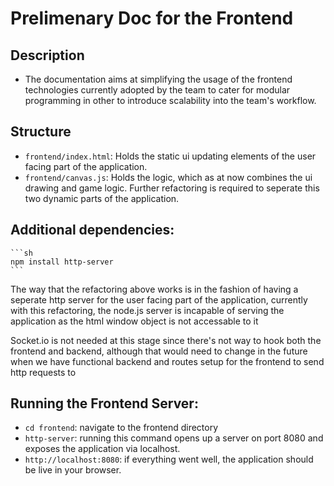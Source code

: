 # Prelimenary Doc for the Frontend

## Description
- The documentation aims at simplifying the usage of the frontend technologies currently adopted by the team to cater for modular programming in other to introduce scalability into the team's workflow.

## Structure
- `frontend/index.html`: Holds the static ui updating elements of the user facing part of the application.
- `frontend/canvas.js`: Holds the logic, which as at now combines the ui drawing and game logic. Further refactoring is required to seperate this two dynamic parts of the application.

## Additional dependencies:
    ```sh
    npm install http-server
    ```
<p>The way that the refactoring above works is in the fashion of having a seperate http server for the user facing part of the application, currently with this refactoring, the node.js server is incapable of serving the application as the html window object is not accessable to it</p>
    <p>Socket.io is not needed at this stage since there's not way to hook both the frontend and backend, although that would need to change in the future when we have functional backend and routes setup for the frontend to send http requests to</p>
    
##  Running the Frontend Server:
- ```cd frontend```: navigate to the frontend directory
- ```http-server```: running this command opens up a server on port 8080 and exposes the application via localhost.
- ```http://localhost:8080```: if everything went well, the application should be live in your browser.